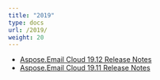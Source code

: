 ```yaml
---
title: "2019"
type: docs
url: /2019/
weight: 20
---
```


- [Aspose.Email Cloud 19.12 Release Notes](/emailcloud/aspose-email-cloud-19-12-release-notes/)
- [Aspose.Email Cloud 19.11 Release Notes](/emailcloud/aspose-email-cloud-19-11-release-notes/)
